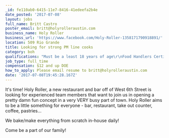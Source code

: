 ```yaml
---
_id: fe110ab0-6415-11e7-8416-41edeefa2b4e
date_posted: '2017-07-08'
layout: jobs
full_name: Britt Castro
poster_email: britt@holyrolleraustin.com
business_name: Holy Roller
business_url: 'https://www.facebook.com/Holy-Roller-1358171790918891/'
location: 509 Rio Grande
title: Looking for strong PM line cooks
category: boh
qualifications: "Must be a least 18 years of age\r\nFood Handlers Certification\r\nPrevious Restaurant Experience\r\nStellar Communication Skills\r\nA Passion for Hospitality - this is who we ARE!!!"
job_type: full_time
compensation: $12 and up DOE
how_to_apply: Please email resume to britt@holyrolleraustin.com
date: '2017-07-08T19:45:28.167Z'
---
```

It's time! Holy Roller, a new restaurant and bar off of West 6th Street is looking for experienced team members that want to join us in opening a pretty damn fun concept in a very VERY busy part of town. Holy Roller aims to be a little something for everyone - bar, restaurant, take out counter, coffee, pastries...

We bake/make everything from scratch in-house daily!

Come be a part of our family!
